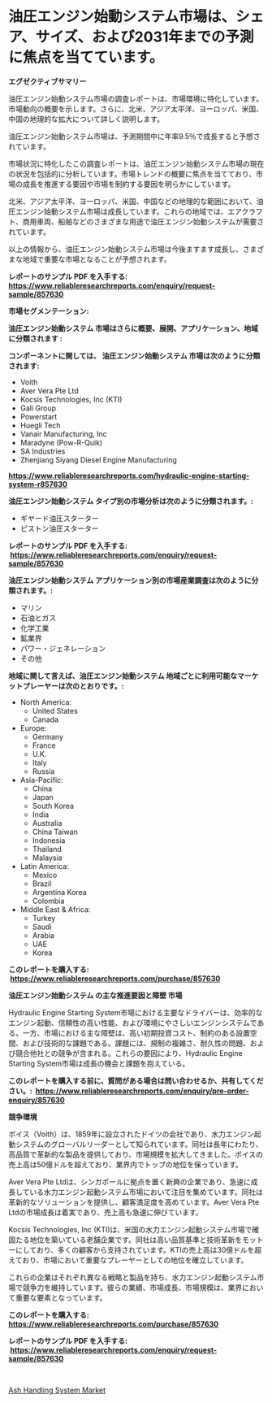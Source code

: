 <p><h1>油圧エンジン始動システム市場は、シェア、サイズ、および2031年までの予測に焦点を当てています。</h1></p><p><strong>エグゼクティブサマリー</strong></p>
<p><p>油圧エンジン始動システム市場の調査レポートは、市場環境に特化しています。市場動向の概要を示します。さらに、北米、アジア太平洋、ヨーロッパ、米国、中国の地理的な拡大について詳しく説明します。</p><p>油圧エンジン始動システム市場は、予測期間中に年率9.5％で成長すると予想されています。</p><p>市場状況に特化したこの調査レポートは、油圧エンジン始動システム市場の現在の状況を包括的に分析しています。市場トレンドの概要に焦点を当てており、市場の成長を推進する要因や市場を制約する要因を明らかにしています。</p><p>北米、アジア太平洋、ヨーロッパ、米国、中国などの地理的な範囲において、油圧エンジン始動システム市場は成長しています。これらの地域では、エアクラフト、商用車両、船舶などのさまざまな用途で油圧エンジン始動システムが需要されています。</p><p>以上の情報から、油圧エンジン始動システム市場は今後ますます成長し、さまざまな地域で重要な市場となることが予想されます。</p></p>
<p><strong>レポートのサンプル PDF を入手する: <a href="https://www.reliableresearchreports.com/enquiry/request-sample/857630">https://www.reliableresearchreports.com/enquiry/request-sample/857630</a></strong></p>
<p><strong>市場セグメンテーション:</strong></p>
<p><strong> 油圧エンジン始動システム 市場はさらに概要、展開、アプリケーション、地域に分類されます :</strong></p>
<p><strong>コンポーネントに関しては、 油圧エンジン始動システム 市場は次のように分類されます: &nbsp;</strong></p>
<p><ul><li>Voith</li><li>Aver Vera Pte Ltd</li><li>Kocsis Technologies, Inc (KTI)</li><li>Gali Group</li><li>Powerstart</li><li>Huegli Tech</li><li>Vanair Manufacturing, Inc</li><li>Maradyne (Pow-R-Quik)</li><li>SA Industries</li><li>Zhenjiang Siyang Diesel Engine Manufacturing</li></ul></p>
<p><strong><a href="https://www.reliableresearchreports.com/hydraulic-engine-starting-system-r857630">https://www.reliableresearchreports.com/hydraulic-engine-starting-system-r857630</a></strong></p>
<p><strong> 油圧エンジン始動システム タイプ別の市場分析は次のように分類されます。:</strong></p>
<p><ul><li>ギヤード油圧スターター</li><li>ピストン油圧スターター</li></ul></p>
<p><strong>レポートのサンプル PDF を入手する: &nbsp;<a href="https://www.reliableresearchreports.com/enquiry/request-sample/857630">https://www.reliableresearchreports.com/enquiry/request-sample/857630</a></strong></p>
<p><strong> 油圧エンジン始動システム アプリケーション別の市場産業調査は次のように分類されます。:</strong></p>
<p><ul><li>マリン</li><li>石油とガス</li><li>化学工業</li><li>鉱業界</li><li>パワー・ジェネレーション</li><li>その他</li></ul></p>
<p><strong>地域に関して言えば、油圧エンジン始動システム 地域ごとに利用可能なマーケットプレーヤーは次のとおりです。:</strong></p>
<p><ul>
    <li>
        North America:
        <ul>
            <li>United States</li>
            <li>Canada</li>
        </ul>
    </li>
    <li>
        Europe:
        <ul>
            <li>Germany</li>
            <li>France</li>
            <li>U.K.</li>
            <li>Italy</li>
            <li>Russia</li>
        </ul>
    </li>
    <li>
        Asia-Pacific:
        <ul>
            <li>China</li>
            <li>Japan</li>
            <li>South Korea</li>
            <li>India</li>
            <li>Australia</li>
            <li>China Taiwan</li>
            <li>Indonesia</li>
            <li>Thailand</li>
            <li>Malaysia</li>
        </ul>
    </li>
    <li>
        Latin America:
        <ul>
            <li>Mexico</li>
            <li>Brazil</li>
            <li>Argentina Korea</li>
            <li>Colombia</li>
        </ul>
    </li>
    <li>
        Middle East & Africa:
        <ul>
            <li>Turkey</li>
            <li>Saudi</li>
            <li>Arabia</li>
            <li>UAE</li>
            <li>Korea</li>
        </ul>
    </li>
    </ul></p>
<p><strong>このレポートを購入する: &nbsp;<a href="https://www.reliableresearchreports.com/purchase/857630">https://www.reliableresearchreports.com/purchase/857630</a></strong></p>
<p><strong>油圧エンジン始動システム の主な推進要因と障壁 市場</strong></p>
<p><p>Hydraulic Engine Starting System市場における主要なドライバーは、効率的なエンジン起動、信頼性の高い性能、および環境にやさしいエンジンシステムである。一方、市場における主な障壁は、高い初期投資コスト、制約のある設置空間、および技術的な課題である。課題には、規制の複雑さ、耐久性の問題、および競合他社との競争が含まれる。これらの要因により、Hydraulic Engine Starting System市場は成長の機会と課題を抱えている。</p></p>
<p><strong>このレポートを購入する前に、質問がある場合は問い合わせるか、共有してください。:&nbsp; <a href="https://www.reliableresearchreports.com/enquiry/pre-order-enquiry/857630">https://www.reliableresearchreports.com/enquiry/pre-order-enquiry/857630</a></strong></p>
<p><strong>競争環境</strong></p>
<p><p>ボイス（Voith）は、1859年に設立されたドイツの会社であり、水力エンジン起動システムのグローバルリーダーとして知られています。同社は長年にわたり、高品質で革新的な製品を提供しており、市場規模を拡大してきました。ボイスの売上高は50億ドルを超えており、業界内でトップの地位を保っています。</p><p>Aver Vera Pte Ltdは、シンガポールに拠点を置く新興の企業であり、急速に成長している水力エンジン起動システム市場において注目を集めています。同社は革新的なソリューションを提供し、顧客満足度を高めています。Aver Vera Pte Ltdの市場成長は着実であり、売上高も急速に伸びています。</p><p>Kocsis Technologies, Inc (KTI)は、米国の水力エンジン起動システム市場で確固たる地位を築いている老舗企業です。同社は高い品質基準と技術革新をモットーにしており、多くの顧客から支持されています。KTIの売上高は30億ドルを超えており、市場において重要なプレーヤーとしての地位を確立しています。</p><p>これらの企業はそれぞれ異なる戦略と製品を持ち、水力エンジン起動システム市場で競争力を維持しています。彼らの業績、市場成長、市場規模は、業界において重要な要素となっています。</p></p>
<p><strong>このレポートを購入する: &nbsp; <a href="https://www.reliableresearchreports.com/purchase/857630">https://www.reliableresearchreports.com/purchase/857630</a></strong></p>
<p><strong>レポートのサンプル PDF を入手する: &nbsp;<a href="https://www.reliableresearchreports.com/enquiry/request-sample/857630">https://www.reliableresearchreports.com/enquiry/request-sample/857630</a></strong><strong></strong></p>
<p>&nbsp;</p>
<p><p><a href="https://github.com/AKSHATREPORTPRIME/Market-Research-Report-List-4/blob/main/ash-handling-system-market.md">Ash Handling System Market</a></p></p>